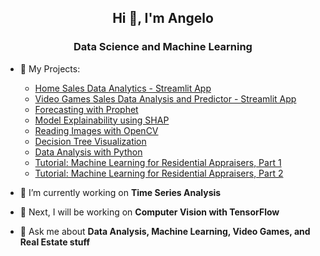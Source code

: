 <h2 align="center">Hi 👋, I'm Angelo</h1>
<h3 align="center">Data Science and Machine Learning</h3> 

- 📃 My Projects:
     -  [Home Sales Data Analytics - Streamlit App](https://github.com/AngeloDSML/Analytics_Streamlit_App)
     -  [Video Games Sales Data Analysis and Predictor - Streamlit App](https://angelodsml-video-games-data---home-hzjfv5.streamlitapp.com/)     
     -  [Forecasting with Prophet](https://github.com/AngeloDSML/Prophet_Forecast)  
     -  [Model Explainability using SHAP](https://github.com/AngeloDSML/Explainability_SHAP)
     -  [Reading Images with OpenCV](https://github.com/AngeloDSML/Reading_Images_with_OpenCV)
     -  [Decision Tree Visualization](https://github.com/AngeloDSML/DecisionTree_Visualization)
     -  [Data Analysis with Python](https://github.com/AngeloDSML/Data_Analysis_with_Python)
     -  [Tutorial: Machine Learning for Residential Appraisers, Part 1](https://github.com/AngeloDSML/Home_Valuation_Part_1)
     -  [Tutorial: Machine Learning for Residential Appraisers, Part 2](https://github.com/AngeloDSML/Home_Valuation_Part_2)
 
- 🌱 I’m currently working on **Time Series Analysis**

- 🔮 Next, I will be working on **Computer Vision with TensorFlow**

- 💬 Ask me about **Data Analysis, Machine Learning, Video Games, and Real Estate stuff**


